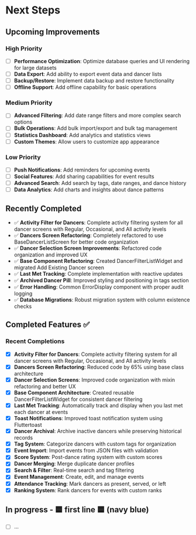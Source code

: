 # Next Steps

## Upcoming Improvements

### High Priority
- [ ] **Performance Optimization**: Optimize database queries and UI rendering for large datasets
- [ ] **Data Export**: Add ability to export event data and dancer lists
- [ ] **Backup/Restore**: Implement data backup and restore functionality
- [ ] **Offline Support**: Add offline capability for basic operations

### Medium Priority
- [ ] **Advanced Filtering**: Add date range filters and more complex search options
- [ ] **Bulk Operations**: Add bulk import/export and bulk tag management
- [ ] **Statistics Dashboard**: Add analytics and statistics views
- [ ] **Custom Themes**: Allow users to customize app appearance

### Low Priority
- [ ] **Push Notifications**: Add reminders for upcoming events
- [ ] **Social Features**: Add sharing capabilities for event results
- [ ] **Advanced Search**: Add search by tags, date ranges, and dance history
- [ ] **Data Analytics**: Add charts and insights about dance patterns

## Recently Completed
- ✅ **Activity Filter for Dancers**: Complete activity filtering system for all dancer screens with Regular, Occasional, and All activity levels
- ✅ **Dancers Screen Refactoring**: Completely refactored to use BaseDancerListScreen for better code organization
- ✅ **Dancer Selection Screen Improvements**: Refactored code organization and improved UX
- ✅ **Base Component Refactoring**: Created DancerFilterListWidget and migrated Add Existing Dancer screen
- ✅ **Last Met Tracking**: Complete implementation with reactive updates
- ✅ **Archived Dancer Pill**: Improved styling and positioning in tags section
- ✅ **Error Handling**: Common ErrorDisplay component with proper audit logging
- ✅ **Database Migrations**: Robust migration system with column existence checks

## Completed Features ✅

### Recent Completions
- [x] **Activity Filter for Dancers**: Complete activity filtering system for all dancer screens with Regular, Occasional, and All activity levels
- [x] **Dancers Screen Refactoring**: Reduced code by 65% using base class architecture
- [x] **Dancer Selection Screens**: Improved code organization with mixin refactoring and better UX
- [x] **Base Component Architecture**: Created reusable DancerFilterListWidget for consistent dancer filtering
- [x] **Last Met Tracking**: Automatically track and display when you last met each dancer at events
- [x] **Toast Notifications**: Improved toast notification system using Fluttertoast
- [x] **Dancer Archival**: Archive inactive dancers while preserving historical records
- [x] **Tag System**: Categorize dancers with custom tags for organization
- [x] **Event Import**: Import events from JSON files with validation
- [x] **Score System**: Post-dance rating system with custom scores
- [x] **Dancer Merging**: Merge duplicate dancer profiles
- [x] **Search & Filter**: Real-time search and tag filtering
- [x] **Event Management**: Create, edit, and manage events
- [x] **Attendance Tracking**: Mark dancers as present, served, or left
- [x] **Ranking System**: Rank dancers for events with custom ranks

## In progress - 🟦 first line 🟦 (navy blue)
- [ ] ... 